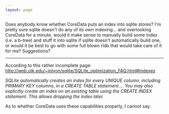 ```yaml
---
layout: page
---
```


Does anybody know whether CoreData puts an index into sqlite stores?  I'm pretty sure sqlite doesn't do any of its own indexing... and overlooking CoreData for a minute, would it make sense to manually build some index (i.e. a b-tree) and stuff it into sqlite if sqlite doesn't automatically build one, or would it be best to go with some full blown rldb that would take care of it for me?  Suggestions?

----

According to this rather incomplete page: http://web.utk.edu/~jplyon/sqlite/SQLite_optimization_FAQ.html#indexes

*SQLite automatically creates an index for every UNIQUE column, including PRIMARY KEY columns, in a CREATE TABLE statement.... You may also explicitly create an index on an existing table using the CREATE INDEX statement. This allows dropping the index later.*

As to whether CoreData uses these capabilities properly, I cannot say.
